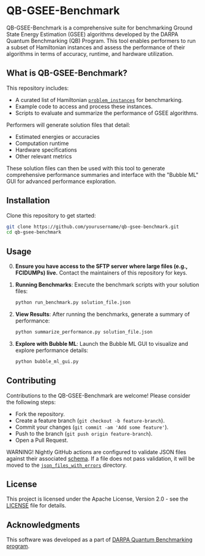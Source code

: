 # QB-GSEE-Benchmark

QB-GSEE-Benchmark is a comprehensive suite for benchmarking Ground State Energy Estimation (GSEE) algorithms developed by the DARPA Quantum Benchmarking (QB) Program. This tool enables performers to run a subset of Hamiltonian instances and assess the performance of their algorithms in terms of accuracy, runtime, and hardware utilization.

## What is QB-GSEE-Benchmark?

This repository includes:
- A curated list of Hamiltonian [`problem_instances`](./problem_instances/) for benchmarking.
- Example code to access and process these instances.
- Scripts to evaluate and summarize the performance of GSEE algorithms.

Performers will generate solution files that detail:
- Estimated energies or accuracies
- Computation runtime
- Hardware specifications
- Other relevant metrics

These solution files can then be used with this tool to generate comprehensive performance summaries and interface with the "Bubble ML" GUI for advanced performance exploration.

## Installation

Clone this repository to get started:
```bash
git clone https://github.com/yourusername/qb-gsee-benchmark.git
cd qb-gsee-benchmark
```

<!---
### Requirements

- Python 3.7+
- Necessary Python packages can be installed via:
```bash
pip install -r requirements.txt
```
--->
## Usage

0. **Ensure you have access to the SFTP server where large files (e.g., FCIDUMPs) live.**
   Contact the maintainers of this repository for keys.

1. **Running Benchmarks**:
   Execute the benchmark scripts with your solution files:
   ```bash
   python run_benchmark.py solution_file.json
   ```

2. **View Results**:
   After running the benchmarks, generate a summary of performance:
   ```bash
   python summarize_performance.py solution_file.json
   ```

3. **Explore with Bubble ML**:
   Launch the Bubble ML GUI to visualize and explore performance details:
   ```bash
   python bubble_ml_gui.py
   ```

## Contributing

Contributions to the QB-GSEE-Benchmark are welcome! Please consider the following steps:
- Fork the repository.
- Create a feature branch (`git checkout -b feature-branch`).
- Commit your changes (`git commit -am 'Add some feature'`).
- Push to the branch (`git push origin feature-branch`).
- Open a Pull Request.

WARNING!  Nightly GitHub actions are configured to validate JSON files against their associated [schema](./schemas/).  If a file does not pass validation, it will be moved to the [`json_files_with_errors`](./json_files_with_errors/) directory.


## License

This project is licensed under the Apache License, Version 2.0 - see the [LICENSE](LICENSE) file for details.

## Acknowledgments

This software was developed as a part of [DARPA Quantum Benchmarking program](https://www.darpa.mil/program/quantum-benchmarking).
